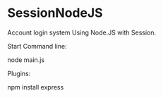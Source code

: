 SessionNodeJS
=============

Account login system Using Node.JS with Session.

Start Command line:

  node main.js

Plugins:

  npm install express
